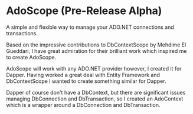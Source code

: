 ﻿# AdoScope (Pre-Release Alpha)

A simple and flexible way to manage your ADO.NET connections and transactions. 

Based on the impressive contributions to DbContextScope by Mehdime El Gueddari, I have great admiration for their brilliant work which inspired me to create AdoScope.

AdoScope will work with any ADO.NET provider however, I created it for Dapper. Having worked a great deal with Entity Framework and DbContextScope I wanted to create something similar for Dapper.

Dapper of course don't have a DbContext, but there are significant issues managing DbConnection and DbTransaction, so I created an AdoContext which is a wrapper around a DbConnection and DbTransaction.
